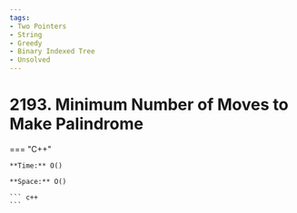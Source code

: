```yaml
---
tags:
- Two Pointers
- String
- Greedy
- Binary Indexed Tree
- Unsolved
---
```



# 2193. Minimum Number of Moves to Make Palindrome

=== "C++"

    **Time:** O()

    **Space:** O()

    ``` c++
    ```